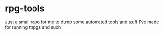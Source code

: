 # rpg-tools

Just a small repo for me to dump some automated tools and stuff I've made for running ttrpgs and such
